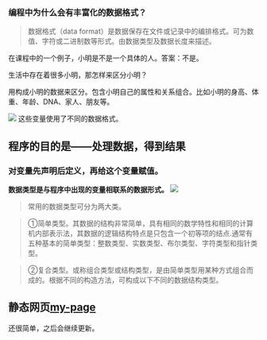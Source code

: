 ### 编程中为什么会有丰富化的数据格式？

>数据格式（data format）是数据保存在文件或记录中的编排格式。可为数值、字符或二进制数等形式。由数据类型及数据长度来描述。

在课程中的一个例子，小明是不是一个具体的人。答案：不是。

生活中存在着很多小明，那怎样来区分小明？

用构成小明的数据来区分。包含小明自己的属性和关系组合。比如小明的身高、体重、年龄、DNA、家人、朋友等。

![](https://i.loli.net/2017/08/17/599541a48e920.jpg)
这些变量使用了不同的数据格式。

## 程序的目的是——处理数据，得到结果

### **对变量先声明后定义，再给这个变量赋值。**

**数据类型是与程序中出现的变量相联系的数据形式。**
![](https://i.loli.net/2017/08/17/599542846346b.jpg)
>常用的数据类型可分为两大类。

>①简单类型。其数据的结构非常简单，具有相同的数学特性和相同的计算机内部表示法，其数据的逻辑结构特点是只包含一个初等项的结点.通常有五种基本的简单类型：整数类型、实数类型、布尔类型、字符类型和指针类型。

 >②复合类型。或称组合类型或结构类型，是由简单类型用某种方式组合而成的。根据不同的构造方法，可构成以下不同的数据结构类型。

## 静态网页[my-page](https://klpk011.github.io/js_blog/)
还很简单，之后会继续更新。
